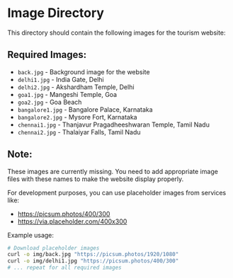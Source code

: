 # Image Directory

This directory should contain the following images for the tourism website:

## Required Images:
- `back.jpg` - Background image for the website
- `delhi1.jpg` - India Gate, Delhi
- `delhi2.jpg` - Akshardham Temple, Delhi  
- `goa1.jpg` - Mangeshi Temple, Goa
- `goa2.jpg` - Goa Beach
- `bangalore1.jpg` - Bangalore Palace, Karnataka
- `bangalore2.jpg` - Mysore Fort, Karnataka
- `chennai1.jpg` - Thanjavur Pragadheeshwaran Temple, Tamil Nadu
- `chennai2.jpg` - Thalaiyar Falls, Tamil Nadu

## Note:
These images are currently missing. You need to add appropriate image files with these names to make the website display properly.

For development purposes, you can use placeholder images from services like:
- https://picsum.photos/400/300
- https://via.placeholder.com/400x300

Example usage:
```bash
# Download placeholder images
curl -o img/back.jpg "https://picsum.photos/1920/1080"
curl -o img/delhi1.jpg "https://picsum.photos/400/300"
# ... repeat for all required images
```